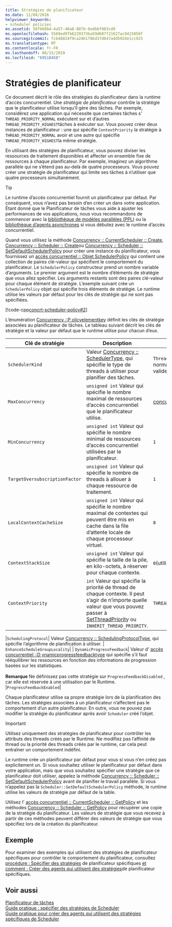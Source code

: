 ```yaml
---
title: Stratégies de planificateur
ms.date: 11/04/2016
helpviewer_keywords:
- scheduler policies
ms.assetid: 58fb68bd-4a57-40a8-807b-6edb6f083cd9
ms.openlocfilehash: 5569ed9fb6229373ba59d687f21627ac9415050f
ms.sourcegitcommit: fcb48824f9ca24b1f8bd37d647a4d592de1cc925
ms.translationtype: MT
ms.contentlocale: fr-FR
ms.lasthandoff: 08/15/2019
ms.locfileid: "69510458"
---
```

# <a name="scheduler-policies"></a>Stratégies de planificateur

Ce document décrit le rôle des stratégies du planificateur dans la runtime d’accès concurrentiel. Une *stratégie de planificateur* contrôle la stratégie que le planificateur utilise lorsqu’il gère des tâches. Par exemple, considérez une application qui nécessite que certaines tâches s' `THREAD_PRIORITY_NORMAL` exécutent sur et d’autres `THREAD_PRIORITY_HIGHEST`tâches à exécuter sur.  Vous pouvez créer deux instances de planificateur : une qui spécifie `ContextPriority` la stratégie à `THREAD_PRIORITY_NORMAL` avoir et une autre qui spécifie `THREAD_PRIORITY_HIGHEST`la même stratégie.

En utilisant des stratégies de planificateur, vous pouvez diviser les ressources de traitement disponibles et affecter un ensemble fixe de ressources à chaque planificateur. Par exemple, imaginez un algorithme parallèle qui ne s’étend pas au-delà de quatre processeurs. Vous pouvez créer une stratégie de planificateur qui limite ses tâches à n’utiliser que quatre processeurs simultanément.

> [!TIP]
>  Le runtime d’accès concurrentiel fournit un planificateur par défaut. Par conséquent, vous n’avez pas besoin d’en créer un dans votre application. Étant donné que le Planificateur de tâches vous aide à ajuster les performances de vos applications, nous vous recommandons de commencer avec la [bibliothèque de modèles parallèles (PPL)](../../parallel/concrt/parallel-patterns-library-ppl.md) ou la [bibliothèque d’agents asynchrones](../../parallel/concrt/asynchronous-agents-library.md) si vous débutez avec le runtime d’accès concurrentiel.

Quand vous utilisez la méthode [Concurrency :: CurrentScheduler :: Create](reference/currentscheduler-class.md#create), [Concurrency :: Scheduler :: Create](reference/scheduler-class.md#create)ou [Concurrency :: Scheduler :: SetDefaultSchedulerPolicy](reference/scheduler-class.md#setdefaultschedulerpolicy) pour créer une instance du planificateur, vous fournissez un [accès concurrentiel :: Objet SchedulerPolicy](../../parallel/concrt/reference/schedulerpolicy-class.md) qui contient une collection de paires clé-valeur qui spécifient le comportement du planificateur. Le `SchedulerPolicy` constructeur prend un nombre variable d’arguments. Le premier argument est le nombre d’éléments de stratégie que vous allez spécifier. Les arguments restants sont des paires clé-valeur pour chaque élément de stratégie. L’exemple suivant crée un `SchedulerPolicy` objet qui spécifie trois éléments de stratégie. Le runtime utilise les valeurs par défaut pour les clés de stratégie qui ne sont pas spécifiées.

[!code-cpp[concrt-scheduler-policy#2](../../parallel/concrt/codesnippet/cpp/scheduler-policies_1.cpp)]

L’énumération [Concurrency ::P olicyelementkey](reference/concurrency-namespace-enums.md#policyelementkey) définit les clés de stratégie associées au planificateur de tâches. Le tableau suivant décrit les clés de stratégie et la valeur par défaut que le runtime utilise pour chacun d’eux.

|Clé de stratégie|Description|Valeur par défaut|
|----------------|-----------------|-------------------|
|`SchedulerKind`|Valeur [Concurrency :: SchedulerType,](reference/concurrency-namespace-enums.md#schedulertype) qui spécifie le type de threads à utiliser pour planifier des tâches.|`ThreadScheduler`(utiliser des threads normaux). Il s’agit de la seule valeur valide pour cette clé.|
|`MaxConcurrency`|`unsigned int` Valeur qui spécifie le nombre maximal de ressources d’accès concurrentiel que le planificateur utilise.|[concurrency::MaxExecutionResources](reference/concurrency-namespace-constants1.md#maxexecutionresources)|
|`MinConcurrency`|`unsigned int` Valeur qui spécifie le nombre minimal de ressources d’accès concurrentiel utilisées par le planificateur.|`1`|
|`TargetOversubscriptionFactor`|`unsigned int` Valeur qui spécifie le nombre de threads à allouer à chaque ressource de traitement.|`1`|
|`LocalContextCacheSize`|`unsigned int` Valeur qui spécifie le nombre maximal de contextes qui peuvent être mis en cache dans la file d’attente locale de chaque processeur virtuel.|`8`|
|`ContextStackSize`|`unsigned int` Valeur qui spécifie la taille de la pile, en kilo-octets, à réserver pour chaque contexte.|`0`(utiliser la taille de pile par défaut)|
|`ContextPriority`|`int` Valeur qui spécifie la priorité de thread de chaque contexte. Il peut s’agir de n’importe quelle valeur que vous pouvez passer à [SetThreadPriorit](/windows/win32/api/processthreadsapi/nf-processthreadsapi-setthreadpriority)y ou `INHERIT_THREAD_PRIORITY`.|`THREAD_PRIORITY_NORMAL`|

|`SchedulingProtocol`| Valeur [Concurrency :: SchedulingProtocolType,](reference/concurrency-namespace-enums.md#schedulingprotocoltype) qui spécifie l’algorithme de planification à utiliser. | `EnhanceScheduleGroupLocality`| | `DynamicProgressFeedback`| Valeur d' [accès concurrentiel ::D ynamicprogressfeedbacktype](reference/concurrency-namespace-enums.md#dynamicprogressfeedbacktype) qui spécifie s’il faut rééquilibrer les ressources en fonction des informations de progression basées sur les statistiques.<br /><br /> **Remarque** Ne définissez pas cette stratégie sur `ProgressFeedbackDisabled` , car elle est réservée à une utilisation par le Runtime. |`ProgressFeedbackEnabled`|

Chaque planificateur utilise sa propre stratégie lors de la planification des tâches. Les stratégies associées à un planificateur n’affectent pas le comportement d’un autre planificateur. En outre, vous ne pouvez pas modifier la stratégie du planificateur après avoir `Scheduler` créé l’objet.

> [!IMPORTANT]
>  Utilisez uniquement des stratégies de planificateur pour contrôler les attributs des threads créés par le Runtime. Ne modifiez pas l’affinité de thread ou la priorité des threads créés par le runtime, car cela peut entraîner un comportement indéfini.

Le runtime crée un planificateur par défaut pour vous si vous n’en créez pas explicitement un. Si vous souhaitez utiliser le planificateur par défaut dans votre application, mais que vous souhaitez spécifier une stratégie que ce planificateur doit utiliser, appelez la méthode [Concurrency :: Scheduler :: SetDefaultSchedulerPolicy](reference/scheduler-class.md#setdefaultschedulerpolicy) avant de planifier le travail parallèle. Si vous n’appelez pas la `Scheduler::SetDefaultSchedulerPolicy` méthode, le runtime utilise les valeurs de stratégie par défaut de la table.

Utilisez l' [accès concurrentiel :: CurrentScheduler :: GetPolicy](reference/currentscheduler-class.md#getpolicy) et les méthodes [Concurrency :: Scheduler :: GetPolicy](reference/scheduler-class.md#getpolicy) pour récupérer une copie de la stratégie du planificateur. Les valeurs de stratégie que vous recevez à partir de ces méthodes peuvent différer des valeurs de stratégie que vous spécifiez lors de la création du planificateur.

## <a name="example"></a>Exemple

Pour examiner des exemples qui utilisent des stratégies de planificateur spécifiques pour contrôler le comportement du planificateur, consultez [procédure : Spécifier des stratégies](../../parallel/concrt/how-to-specify-specific-scheduler-policies.md) de planificateur spécifiques [et comment : Créer des agents qui utilisent des stratégies](../../parallel/concrt/how-to-create-agents-that-use-specific-scheduler-policies.md)de planificateur spécifiques.

## <a name="see-also"></a>Voir aussi

[Planificateur de tâches](../../parallel/concrt/task-scheduler-concurrency-runtime.md)<br/>
[Guide pratique : spécifier des stratégies de Scheduler](../../parallel/concrt/how-to-specify-specific-scheduler-policies.md)<br/>
[Guide pratique pour créer des agents qui utilisent des stratégies spécifiques de Scheduler](../../parallel/concrt/how-to-create-agents-that-use-specific-scheduler-policies.md)
